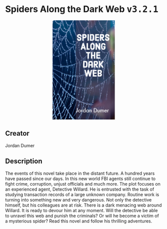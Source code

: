 
# Spiders Along the Dark Web <kbd>v3.2.1</kbd>

<center>
  <img src="./cover-1024.jpg"/>
</center>

## Creator
Jordan Dumer

## Description
The events of this novel take place in the distant future. A hundred years have passed since our days. In this new world FBI agents still continue to fight crime, corruption, unjust officials and much more. The plot focuses on an experienced agent, Detective Willard. He is entrusted with the task of studying transaction records of a large unknown company. Routine work is turning into something new and very dangerous. Not only the detective himself, but his colleagues are at risk. There is a dark menacing web around Willard. It is ready to devour him at any moment. Will the detective be able to unravel this web and punish the criminals? Or will he become a victim of a mysterious spider? Read this novel and follow his thrilling adventures. 
